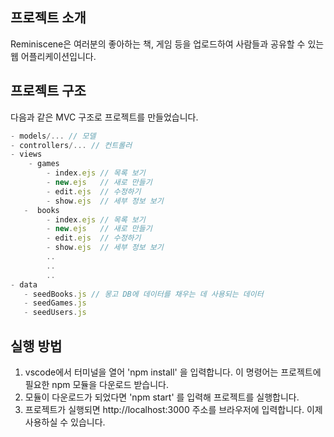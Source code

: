 ## 프로젝트 소개 

Reminiscene은 여러분의 좋아하는 책, 게임 등을 업로드하여 사람들과 공유할 수 있는 웹 어플리케이션입니다.


## 프로젝트 구조

다음과 같은 MVC 구조로 프로젝트를 만들었습니다. 

```js
- models/... // 모델
- controllers/... // 컨트롤러
- views
    - games
        - index.ejs // 목록 보기
        - new.ejs   // 새로 만들기
        - edit.ejs  // 수정하기
        - show.ejs  // 세부 정보 보기
   -  books
        - index.ejs // 목록 보기
        - new.ejs   // 새로 만들기
        - edit.ejs  // 수정하기
        - show.ejs  // 세부 정보 보기
        ..
        ..
        ..
- data
   - seedBooks.js // 몽고 DB에 데이터를 채우는 데 사용되는 데이터
   - seedGames.js
   - seedUsers.js 
```

## 실행 방법

1. vscode에서 터미널을 열어 'npm install' 을 입력합니다. 이 명령어는 프로젝트에 필요한 npm 모듈을 다운로드 받습니다.
2. 모듈이 다운로드가 되었다면 'npm start' 를 입력해 프로젝트를 실행합니다.
3. 프로젝트가 실행되면 http://localhost:3000 주소를 브라우저에 입력합니다. 이제 사용하실 수 있습니다. 

